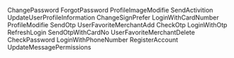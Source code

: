 ChangePassword               ForgotPassword               ProfileImageModifie          SendActivition               UpdateUserProfileInformation
ChangeSignPrefer             LoginWithCardNumber          ProfileModifie               SendOtp                      UserFavoriteMerchantAdd
CheckOtp                     LoginWithOtp                 RefreshLogin                 SendOtpWithCardNo            UserFavoriteMerchantDelete
CheckPassword                LoginWithPhoneNumber         RegisterAccount              UpdateMessagePermissions